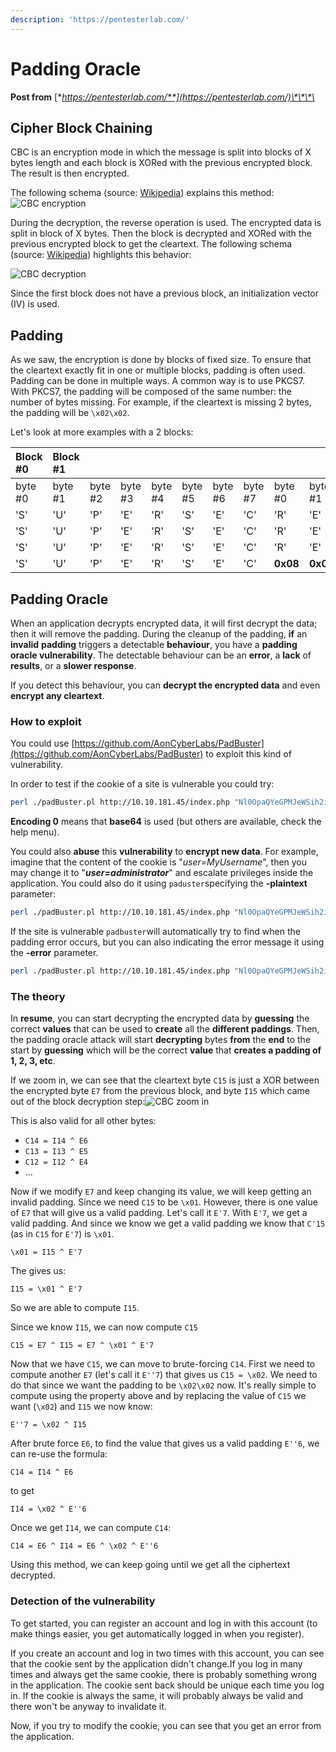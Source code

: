 ```yaml
---
description: 'https://pentesterlab.com/'
---
```


# Padding Oracle

**Post from** [**https://pentesterlab.com/**](https://pentesterlab.com/)\*\*\*\*

## Cipher Block Chaining

CBC is an encryption mode in which the message is split into blocks of X bytes length and each block is XORed with the previous encrypted block. The result is then encrypted.

The following schema \(source: [Wikipedia](http://en.wikipedia.org/wiki/Block_cipher_mode_of_operation)\) explains this method:![CBC encryption](https://assets.pentesterlab.com/padding_oracle/CBC_encryption.png)

During the decryption, the reverse operation is used. The encrypted data is split in block of X bytes. Then the block is decrypted and XORed with the previous encrypted block to get the cleartext. The following schema \(source: [Wikipedia](http://en.wikipedia.org/wiki/Block_cipher_mode_of_operation)\) highlights this behavior:

![CBC decryption](https://assets.pentesterlab.com/padding_oracle/CBC_decryption.png)

Since the first block does not have a previous block, an initialization vector \(IV\) is used.

## Padding

As we saw, the encryption is done by blocks of fixed size. To ensure that the cleartext exactly fit in one or multiple blocks, padding is often used. Padding can be done in multiple ways. A common way is to use PKCS7. With PKCS7, the padding will be composed of the same number: the number of bytes missing. For example, if the cleartext is missing 2 bytes, the padding will be `\x02\x02`.

Let's look at more examples with a 2 blocks:

| Block \#0 | Block \#1 |  |  |  |  |  |  |  |  |  |  |  |  |  |  |
| :--- | :--- | :--- | :--- | :--- | :--- | :--- | :--- | :--- | :--- | :--- | :--- | :--- | :--- | :--- | :--- |
| byte \#0 | byte \#1 | byte \#2 | byte \#3 | byte \#4 | byte \#5 | byte \#6 | byte \#7 | byte \#0 | byte \#1 | byte \#2 | byte \#3 | byte \#4 | byte \#5 | byte \#6 | byte \#7 |
| 'S' | 'U' | 'P' | 'E' | 'R' | 'S' | 'E' | 'C' | 'R' | 'E' | 'T' | '1' | '2' | '3' | **0x02** | **0x02** |
| 'S' | 'U' | 'P' | 'E' | 'R' | 'S' | 'E' | 'C' | 'R' | 'E' | 'T' | '1' | '2' | **0x03** | **0x03** | **0x03** |
| 'S' | 'U' | 'P' | 'E' | 'R' | 'S' | 'E' | 'C' | 'R' | 'E' | 'T' | **0x05** | **0x05** | **0x05** | **0x05** | **0x05** |
| 'S' | 'U' | 'P' | 'E' | 'R' | 'S' | 'E' | 'C' | **0x08** | **0x08** | **0x08** | **0x08** | **0x08** | **0x08** | **0x08** | **0x08** |

## Padding Oracle

When an application decrypts encrypted data, it will first decrypt the data; then it will remove the padding. During the cleanup of the padding, **if** an **invalid** **padding** triggers a detectable **behaviour**, you have a **padding oracle vulnerability**. The detectable behaviour can be an **error**, a **lack** of **results**, or a **slower response**.

If you detect this behaviour, you can **decrypt the encrypted data** and even **encrypt any cleartext**.

### How to exploit

You could use [https://github.com/AonCyberLabs/PadBuster](https://github.com/AonCyberLabs/PadBuster) to exploit this kind of vulnerability.

In order to test if the cookie of a site is vulnerable you could try:

```bash
perl ./padBuster.pl http://10.10.181.45/index.php "Nl0OpaQYeGPMJeWSih2iiQ==" 8 -encoding 0 -cookies "auth=Nl0OpaQYeGPMJeWSih2iiQ=="
```

**Encoding 0** means that **base64** is used \(but others are available, check the help menu\).

You could also **abuse** this **vulnerability** to **encrypt new data**. For example, imagine that the content of the cookie is "_user=MyUsername_", then you may change it to "_**user=administrator**_" and escalate privileges inside the application. You could also do it using `paduster`specifying the **-plaintext** parameter:

```bash
perl ./padBuster.pl http://10.10.181.45/index.php "Nl0OpaQYeGPMJeWSih2iiQ==" 8 -encoding 0 -cookies "auth=Nl0OpaQYeGPMJeWSih2iiQ==" -plaintext "user=administrator"
```

If the site is vulnerable `padbuster`will automatically try to find when the padding error occurs, but you can also indicating the error message it using the **-error** parameter.

```bash
perl ./padBuster.pl http://10.10.181.45/index.php "Nl0OpaQYeGPMJeWSih2iiQ==" 8 -encoding 0 -cookies "hcon=Nl0OpaQYeGPMJeWSih2iiQ==" -error "Invalid padding"
```

### The theory

In **resume**, you can start decrypting the encrypted data by **guessing** the correct **values** that can be used to **create** all the **different paddings**. Then, the padding oracle attack will start **decrypting** bytes **from** the **end** to the start by **guessing** which will be the correct **value** that **creates a padding of 1, 2, 3, etc**.

If we zoom in, we can see that the cleartext byte `C15` is just a XOR between the encrypted byte `E7` from the previous block, and byte `I15` which came out of the block decryption step:![CBC zoom in](https://assets.pentesterlab.com/padding_oracle/zoomin.png)

This is also valid for all other bytes:

* `C14 = I14 ^ E6`
* `C13 = I13 ^ E5`
* `C12 = I12 ^ E4`
* ...

Now if we modify `E7` and keep changing its value, we will keep getting an invalid padding. Since we need `C15` to be `\x01`. However, there is one value of `E7` that will give us a valid padding. Let's call it `E'7`. With `E'7`, we get a valid padding. And since we know we get a valid padding we know that `C'15` \(as in `C15` for `E'7`\) is `\x01`.

`\x01 = I15 ^ E'7`

The gives us:

`I15 = \x01 ^ E'7`

So we are able to compute `I15`.

Since we know `I15`, we can now compute `C15`

`C15 = E7 ^ I15 = E7 ^ \x01 ^ E'7`

Now that we have `C15`, we can move to brute-forcing `C14`. First we need to compute another `E7` \(let's call it `E''7`\) that gives us `C15 = \x02`. We need to do that since we want the padding to be `\x02\x02` now. It's really simple to compute using the property above and by replacing the value of `C15` we want \(`\x02`\) and `I15` we now know:

`E''7 = \x02 ^ I15`

After brute force `E6`, to find the value that gives us a valid padding `E''6`, we can re-use the formula:

`C14 = I14 ^ E6`

to get

`I14 = \x02 ^ E''6`

Once we get `I14`, we can compute `C14`:

`C14 = E6 ^ I14 = E6 ^ \x02 ^ E''6`

Using this method, we can keep going until we get all the ciphertext decrypted.

### Detection of the vulnerability

To get started, you can register an account and log in with this account \(to make things easier, you get automatically logged in when you register\).

If you create an account and log in two times with this account, you can see that the cookie sent by the application didn't change.If you log in many times and always get the same cookie, there is probably something wrong in the application. The cookie sent back should be unique each time you log in. If the cookie is always the same, it will probably always be valid and there won't be anyway to invalidate it.

Now, if you try to modify the cookie, you can see that you get an error from the application.

